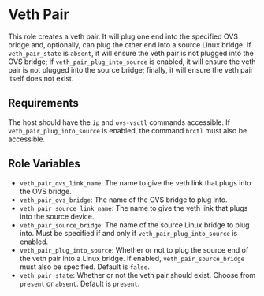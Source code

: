 Veth Pair
=========

This role creates a veth pair. It will plug one end into the specified OVS
bridge and, optionally, can plug the other end into a source Linux bridge. If
`veth_pair_state` is `absent`, it will ensure the veth pair is not plugged into
the OVS bridge; if `veth_pair_plug_into_source` is enabled, it will ensure the
veth pair is not plugged into the source bridge; finally, it will ensure the
veth pair itself does not exist.

Requirements
------------

The host should have the `ip` and `ovs-vsctl` commands accessible. If
`veth_pair_plug_into_source` is enabled, the command `brctl` must also be
accessible.

Role Variables
--------------

- `veth_pair_ovs_link_name`: The name to give the veth link that plugs into the
  OVS bridge.
- `veth_pair_ovs_bridge`: The name of the OVS bridge to plug into.
- `veth_pair_source_link_name`: The name to give the veth link that plugs into
  the source device.
- `veth_pair_source_bridge`: The name of the source Linux bridge to plug into. Must be
  specified if and only if `veth_pair_plug_into_source` is enabled.
- `veth_pair_plug_into_source`: Whether or not to plug the source end of the
  veth pair into a Linux bridge. If enabled, `veth_pair_source_bridge` must
  also be specified. Default is `false`.
- `veth_pair_state`: Whether or not the veth pair should exist. Choose from
  `present` or `absent`. Default is `present`.
